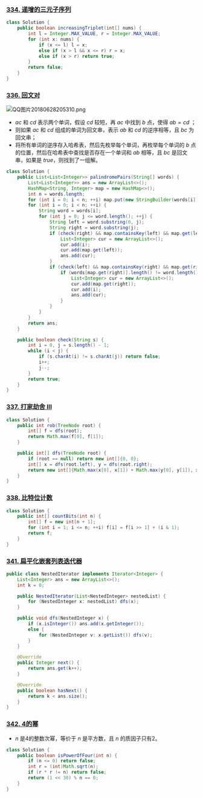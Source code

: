### [334. 递增的三元子序列](https://leetcode-cn.com/problems/increasing-triplet-subsequence/)

```java
class Solution {
    public boolean increasingTriplet(int[] nums) {
        int l = Integer.MAX_VALUE, r = Integer.MAX_VALUE;
        for (int x: nums) {
            if (x <= l) l = x;
            else if (x > l && x <= r) r = x;
            else if (x > r) return true;
        }
        return false;
    }
}
```

### [336. 回文对](https://leetcode-cn.com/problems/palindrome-pairs/)

![QQ图片20180628205310.png](https://www.acwing.com/media/article/image/2018/06/28/1_3b334a747a-QQ%E5%9B%BE%E7%89%8720180628205310.png)

* $ac$ 和 $cd$ 表示两个单词，假设 $cd$ 较短，再 $ac$ 中找到 $b$ 点，使得 $ab=cd$ ；
* 则如果 $ac$ 和 $cd$ 组成的单词为回文串，表示 $ab$ 和 $cd$ 的逆序相等，且 $bc$ 为回文串；
* 将所有单词的逆序存入哈希表，然后先枚举每个单词，再枚举每个单词的 $b$ 点的位置，然后在哈希表中查找是否存在一个单词和 $ab$ 相等，且 $bc$ 是回文串，如果是 $true$，则找到了一组解。

```java
class Solution {
    public List<List<Integer>> palindromePairs(String[] words) {
        List<List<Integer>> ans = new ArrayList<>();
        HashMap<String, Integer> map = new HashMap<>();
        int n = words.length;
        for (int i = 0; i < n; ++i) map.put(new StringBuilder(words[i]).reverse().toString(), i);
        for (int i = 0; i < n; ++i) {
            String word = words[i];
            for (int j = 0; j <= word.length(); ++j) {
                String left = word.substring(0, j);
                String right = word.substring(j);
                if (check(right) && map.containsKey(left) && map.get(left) != i) {
                    List<Integer> cur = new ArrayList<>();
                    cur.add(i);
                    cur.add(map.get(left));
                    ans.add(cur);
                }
                if (check(left) && map.containsKey(right) && map.get(right) != i) {
                    if (words[map.get(right)].length() != word.length()) {
                        List<Integer> cur = new ArrayList<>();
                        cur.add(map.get(right));
                        cur.add(i);
                        ans.add(cur);
                    }
                } 
            }
        }
        return ans;
    }

    public boolean check(String s) {
        int i = 0, j = s.length() - 1;
        while (i < j) {
            if (s.charAt(i) != s.charAt(j)) return false;
            i++;
            j--;
        }
        return true;
    }
}
```

### [337. 打家劫舍 III](https://leetcode-cn.com/problems/house-robber-iii/)

```java
class Solution {
    public int rob(TreeNode root) {
        int[] f = dfs(root);
        return Math.max(f[0], f[1]);
    }

    public int[] dfs(TreeNode root) {
        if (root == null) return new int[]{0, 0};
        int[] x = dfs(root.left), y = dfs(root.right);
        return new int[]{Math.max(x[0], x[1]) + Math.max(y[0], y[1]), x[0] + y[0] + root.val};
    }
}
```

### [338. 比特位计数](https://leetcode-cn.com/problems/counting-bits/)

```java
class Solution {
    public int[] countBits(int n) {
        int[] f = new int[n + 1];
        for (int i = 1; i <= n; ++i) f[i] = f[i >> 1] + (i & 1);
        return f;
    }
}
```

### [341. 扁平化嵌套列表迭代器](https://leetcode-cn.com/problems/flatten-nested-list-iterator/)

```java
public class NestedIterator implements Iterator<Integer> {
    List<Integer> ans = new ArrayList<>();
    int k = 0;

    public NestedIterator(List<NestedInteger> nestedList) {
        for (NestedInteger x: nestedList) dfs(x);
    }

    public void dfs(NestedInteger x) {
        if (x.isInteger()) ans.add(x.getInteger());
        else {
            for (NestedInteger v: x.getList()) dfs(v);
        }
    }

    @Override
    public Integer next() {
        return ans.get(k++);
    }

    @Override
    public boolean hasNext() {
        return k < ans.size();
    }
}
```

### [342. 4的幂](https://leetcode-cn.com/problems/power-of-four/)

* $n$ 是4的整数次幂，等价于 $n$ 是平方数，且 $n$ 的质因子只有2。

```java
class Solution {
    public boolean isPowerOfFour(int n) {
        if (n <= 0) return false;
        int r = (int)Math.sqrt(n);
        if (r * r != n) return false;
        return (1 << 30) % n == 0;
    }
}
```











